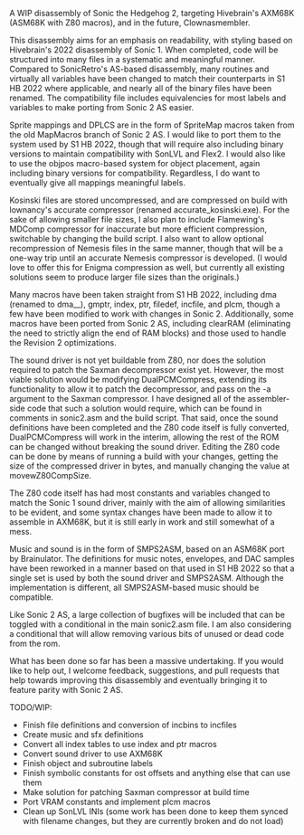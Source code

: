 A WIP disassembly of Sonic the Hedgehog 2, targeting Hivebrain's AXM68K (ASM68K with Z80 macros),
and in the future, Clownasmembler.

This disassembly aims for an emphasis on readability, with styling based on Hivebrain's
2022 disassembly of Sonic 1. When completed, code will be structured into many files in a systematic
and meaningful manner. Compared to SonicRetro's AS-based disassembly, many routines and 
virtually all variables have been changed to match their counterparts in S1 HB 2022 where applicable,
and nearly all of the binary files have been renamed. The compatibility file includes 
equivalencies for most labels and variables to make porting from Sonic 2 AS easier.

Sprite mappings and DPLCS are in the form of SpriteMap macros taken from the old
MapMacros branch of Sonic 2 AS. I would like to port them to the system used by 
S1 HB 2022, though that will require also including binary versions to maintain
compatibility with SonLVL and Flex2. I would also like to use the objpos
macro-based system for object placement, again including binary versions for 
compatibility. Regardless, I do want to eventually give all mappings meaningful labels.

Kosinski files are stored uncompressed, and are compressed on build with lownancy's 
accurate compressor (renamed accurate_kosinski.exe). For the sake of allowing 
smaller file sizes, I also plan to include Flamewing's MDComp compressor for inaccurate but 
more efficient compression, switchable by changing the build script. I also want to allow 
optional recompression of Nemesis files in the same manner, though that will be a one-way 
trip until an accurate Nemesis compressor is developed. (I would love to offer this for 
Enigma compression as well, but currently all existing solutions seem to produce larger 
file sizes than the originals.)

Many macros have been taken straight from S1 HB 2022, including dma (renamed to dma__), gmptr, 
index, ptr, filedef, incfile, and plcm, though a few have been modified to work with 
changes in Sonic 2. Additionally, some macros have been ported from Sonic 2 AS, including 
clearRAM (eliminating the need to strictly align the end of RAM blocks) and those used
to handle the Revision 2 optimizations.

The sound driver is not yet buildable from Z80, nor does the solution required to patch
the Saxman decompressor exist yet. However, the most viable solution would be modifying 
DualPCMCompress, extending its functionality to allow it to patch the decompressor, 
and pass on the -a argument to the Saxman compressor. I have designed all of the assembler-side
code that such a solution would require, which can be found in comments in sonic2.asm
and the build script. That said, once the sound definitions have been completed
and the Z80 code itself is fully converted, DualPCMCompress will work in the interim,
allowing the rest of the ROM can be changed without breaking the sound driver. 
Editing the Z80 code can be done by means of running a build with
your changes, getting the size of the compressed driver in bytes, and manually changing the
value at movewZ80CompSize.

The Z80 code itself has had most constants and variables changed to 
match the Sonic 1 sound driver, mainly with the aim of allowing similarities to be evident,
and some syntax changes have been made to allow it to assemble in AXM68K, but it is still
early in work and still somewhat of a mess.

Music and sound is in the form of SMPS2ASM, based on an ASM68K port by Brainulator. 
The definitions for music notes, envelopes, and DAC samples have been reworked in a manner 
based on that used in S1 HB 2022 so that a single set is used by both the sound driver and 
SMPS2ASM. Although the implementation is different, all SMPS2ASM-based music should be
compatible.

Like Sonic 2 AS, a large collection of bugfixes will be included that can be toggled with 
a conditional in the main sonic2.asm file. I am also considering a conditional that will
allow removing various bits of unused or dead code from the rom.


What has been done so far has been a massive undertaking. If you would like to help out, 
I welcome feedback, suggestions, and pull requests that help towards improving this disassembly
and eventually bringing it to feature parity with Sonic 2 AS. 

TODO/WIP:

* Finish file definitions and conversion of incbins to incfiles
* Create music and sfx definitions
* Convert all index tables to use index and ptr macros
* Convert sound driver to use AXM68K
* Finish object and subroutine labels
* Finish symbolic constants for ost offsets and anything else that can use them
* Make solution for patching Saxman compressor at build time
* Port VRAM constants and implement plcm macros
* Clean up SonLVL INIs (some work has been done to keep them synced with filename changes, but they are currently broken and do not load)
